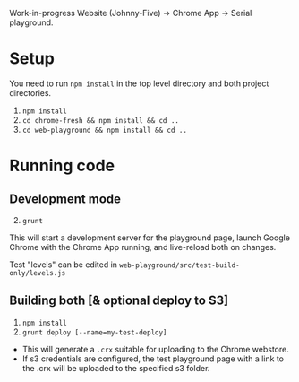 Work-in-progress Website (Johnny-Five) -> Chrome App -> Serial playground.

# Setup

You need to run `npm install` in the top level directory and both project directories.

1. `npm install`
1. `cd chrome-fresh && npm install && cd ..`
1. `cd web-playground && npm install && cd ..`

# Running code

## Development mode

2. `grunt`

This will start a development server for the playground page, launch Google Chrome with the Chrome App running, and live-reload both on changes.

Test "levels" can be edited in `web-playground/src/test-build-only/levels.js`

## Building both [& optional deploy to S3]

1. `npm install`
2. `grunt deploy [--name=my-test-deploy]`
  * This will generate a `.crx` suitable for uploading to the Chrome webstore.
  * If s3 credentials are configured, the test playground page with a link to the .crx will be uploaded to the specified s3 folder.
 

